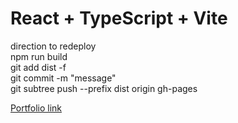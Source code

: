 # React + TypeScript + Vite

direction to redeploy  
npm run build  
git add dist -f  
git commit -m "message"  
git subtree push --prefix dist origin gh-pages

[Portfolio link](https://datain01.github.io/port-page/#contact)